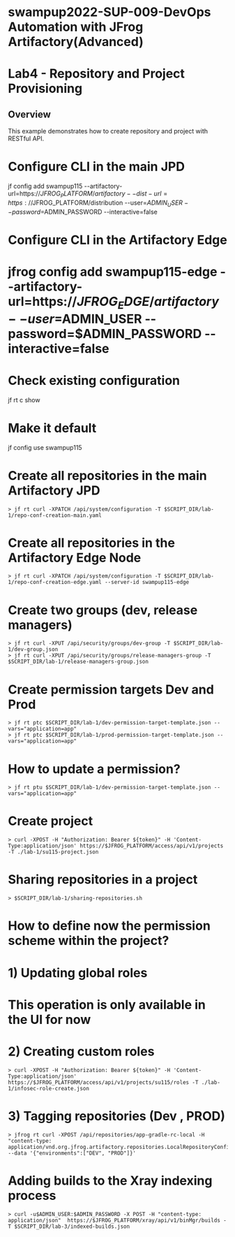 # swampup2022-SUP-009-DevOps Automation with JFrog Artifactory(Advanced) 
# Lab4 - Repository and Project Provisioning

## Overview
This example demonstrates how to create repository and project with RESTful API.

# Configure CLI in the main JPD
jf config add swampup115 --artifactory-url=https://$JFROG_PLATFORM/artifactory --dist-url=https://$JFROG_PLATFORM/distribution --user=$ADMIN_USER --password=$ADMIN_PASSWORD --interactive=false

# Configure CLI in the Artifactory Edge
# jfrog config add swampup115-edge --artifactory-url=https://$JFROG_EDGE/artifactory --user=$ADMIN_USER --password=$ADMIN_PASSWORD --interactive=false

# Check existing configuration
jf rt c show

# Make it default
jf config use swampup115

# Create all repositories in the main Artifactory JPD
```consike
> jf rt curl -XPATCH /api/system/configuration -T $SCRIPT_DIR/lab-1/repo-conf-creation-main.yaml
```

# Create all repositories in the Artifactory Edge Node
```console
> jf rt curl -XPATCH /api/system/configuration -T $SCRIPT_DIR/lab-1/repo-conf-creation-edge.yaml --server-id swampup115-edge
```

# Create two groups (dev, release managers)
```console
> jf rt curl -XPUT /api/security/groups/dev-group -T $SCRIPT_DIR/lab-1/dev-group.json
> jf rt curl -XPUT /api/security/groups/release-managers-group -T $SCRIPT_DIR/lab-1/release-managers-group.json
```

# Create permission targets Dev and Prod
```console
> jf rt ptc $SCRIPT_DIR/lab-1/dev-permission-target-template.json --vars="application=app"
> jf rt ptc $SCRIPT_DIR/lab-1/prod-permission-target-template.json --vars="application=app"
```

# How to update a permission?
```console
> jf rt ptu $SCRIPT_DIR/lab-1/dev-permission-target-template.json --vars="application=app"
```

# Create project
```console
> curl -XPOST -H "Authorization: Bearer ${token}" -H 'Content-Type:application/json' https://$JFROG_PLATFORM/access/api/v1/projects -T ./lab-1/su115-project.json
```

# Sharing repositories in a project
```console
> $SCRIPT_DIR/lab-1/sharing-repositories.sh
```

# How to define now the permission scheme within the project?
# 1) Updating global roles
# This operation is only available in the UI for now

# 2) Creating custom roles
```console
> curl -XPOST -H "Authorization: Bearer ${token}" -H 'Content-Type:application/json' https://$JFROG_PLATFORM/access/api/v1/projects/su115/roles -T ./lab-1/infosec-role-create.json
```

# 3) Tagging repositories (Dev , PROD)
```console
> jfrog rt curl -XPOST /api/repositories/app-gradle-rc-local -H "content-type: application/vnd.org.jfrog.artifactory.repositories.LocalRepositoryConfiguration+json" --data '{"environments":["DEV", "PROD"]}'
```

# Adding builds to the Xray indexing process
```console
> curl -u$ADMIN_USER:$ADMIN_PASSWORD -X POST -H "content-type: application/json"  https://$JFROG_PLATFORM/xray/api/v1/binMgr/builds -T $SCRIPT_DIR/lab-3/indexed-builds.json
```